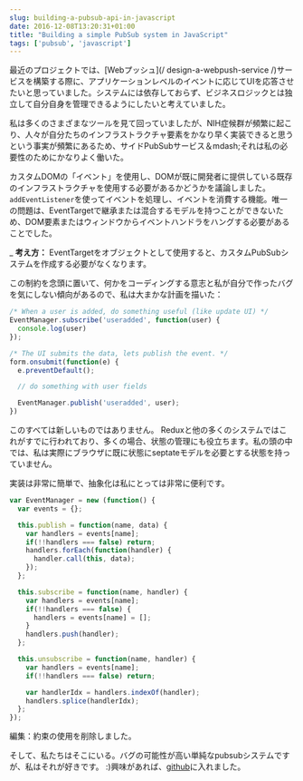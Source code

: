 ```yaml
---
slug: building-a-pubsub-api-in-javascript
date: 2016-12-08T13:20:31+01:00
title: "Building a simple PubSub system in JavaScript"
tags: ['pubsub', 'javascript']
---
```



最近のプロジェクトでは、[Webプッシュ](/ design-a-webpush-service /)サービスを構築する際に、アプリケーションレベルのイベントに応じてUIを応答させたいと思っていました。システムには依存しておらず、ビジネスロジックとは独立して自分自身を管理できるようにしたいと考えていました。

私は多くのさまざまなツールを見て回っていましたが、NIH症候群が頻繁に起こり、人々が自分たちのインフラストラクチャ要素をかなり早く実装できると思うという事実が頻繁にあるため、サイドPubSubサービス＆mdash;それは私の必要性のためにかなりよく働いた。

カスタムDOMの「イベント」を使用し、DOMが既に開発者に提供している既存のインフラストラクチャを使用する必要があるかどうかを議論しました。 `addEventListener`を使ってイベントを処理し、イベントを消費する機能。唯一の問題は、EventTargetで継承または混合するモデルを持つことができないため、DOM要素またはウィンドウからイベントハンドラをハングする必要があることでした。

_ **考え方：** EventTargetをオブジェクトとして使用すると、カスタムPubSubシステムを作成する必要がなくなります。

この制約を念頭に置いて、何かをコーディングする意志と私が自分で作ったバグを気にしない傾向があるので、私は大まかな計画を描いた：


```javascript
/* When a user is added, do something useful (like update UI) */
EventManager.subscribe('useradded', function(user) {
  console.log(user)
});

/* The UI submits the data, lets publish the event. */
form.onsubmit(function(e) {
  e.preventDefault();

  // do something with user fields

  EventManager.publish('useradded', user);
})
```


このすべては新しいものではありません。 Reduxと他の多くのシステムではこれがすでに行われており、多くの場合、状態の管理にも役立ちます。私の頭の中では、私は実際にブラウザに既に状態にseptateモデルを必要とする状態を持っていません。

実装は非常に簡単で、抽象化は私にとっては非常に便利です。


```javascript
var EventManager = new (function() {
  var events = {};

  this.publish = function(name, data) {
    var handlers = events[name];
    if(!!handlers === false) return;
    handlers.forEach(function(handler) {
      handler.call(this, data);
    });
  };

  this.subscribe = function(name, handler) {
    var handlers = events[name];
    if(!!handlers === false) {
      handlers = events[name] = [];
    }
    handlers.push(handler);
  };

  this.unsubscribe = function(name, handler) {
    var handlers = events[name];
    if(!!handlers === false) return;

    var handlerIdx = handlers.indexOf(handler);
    handlers.splice(handlerIdx);
  };
});
```
編集：約束の使用を削除しました。

そして、私たちはそこにいる。バグの可能性が高い単純なpubsubシステムですが、私はそれが好きです。 :)興味があれば、[github](https://github.com/PaulKinlan/EventManager)に入れました。